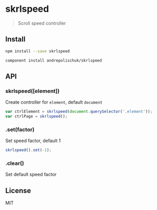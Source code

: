 # skrlspeed

  > Scroll speed controller

## Install

```sh
npm install --save skrlspeed
```

```sh
component install andrepolischuk/skrlspeed
```

## API

### skrlspeed([element])

  Create controller for `element`, default `document`

```js
var ctrlElement = skrlspeed(document.querySelector('.element'));
var ctrlPage = skrlspeed();
```

### .set(factor)

  Set speed factor, default 1

```js
skrlspeed().set(-1);
```

### .clear()

  Set default speed factor

## License

  MIT
